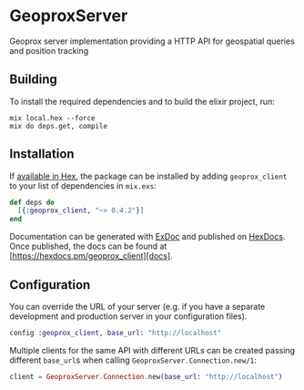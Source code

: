 # GeoproxServer

Geoprox server implementation providing a HTTP API for geospatial queries and position tracking

## Building

To install the required dependencies and to build the elixir project, run:

```console
mix local.hex --force
mix do deps.get, compile
```

## Installation

If [available in Hex][], the package can be installed by adding `geoprox_client` to
your list of dependencies in `mix.exs`:

```elixir
def deps do
  [{:geoprox_client, "~> 0.4.2"}]
end
```

Documentation can be generated with [ExDoc][] and published on [HexDocs][]. Once published, the docs can be found at
[https://hexdocs.pm/geoprox_client][docs].

## Configuration

You can override the URL of your server (e.g. if you have a separate development and production server in your
configuration files).

```elixir
config :geoprox_client, base_url: "http://localhost"
```

Multiple clients for the same API with different URLs can be created passing different `base_url`s when calling
`GeoproxServer.Connection.new/1`:

```elixir
client = GeoproxServer.Connection.new(base_url: "http://localhost")
```

[exdoc]: https://github.com/elixir-lang/ex_doc
[hexdocs]: https://hexdocs.pm
[available in hex]: https://hex.pm/docs/publish
[docs]: https://hexdocs.pm/geoprox_client
